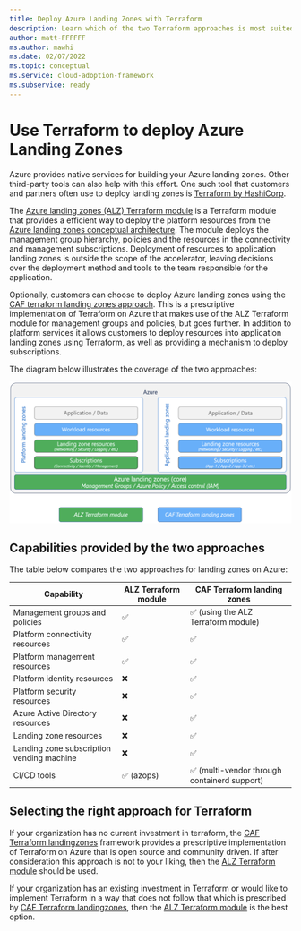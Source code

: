 ```yaml
---
title: Deploy Azure Landing Zones with Terraform
description: Learn which of the two Terraform approaches is most suited to your scenario when deploying Azure landing zones.
author: matt-FFFFFF
ms.author: mawhi
ms.date: 02/07/2022
ms.topic: conceptual
ms.service: cloud-adoption-framework
ms.subservice: ready
---
```


# Use Terraform to deploy Azure Landing Zones

Azure provides native services for building your Azure landing zones.
Other third-party tools can also help with this effort.
One such tool that customers and partners often use to deploy landing zones is [Terraform by HashiCorp][terraform].

The [Azure landing zones (ALZ) Terraform module][alz-tf-mod] is a Terraform module that provides a efficient way to deploy the platform resources from the [Azure landing zones conceptual architecture][alz-conceptual-arch].
The module deploys the management group hierarchy, policies and the resources in the connectivity and management subscriptions.
Deployment of resources to application landing zones is outside the scope of the accelerator, leaving decisions over the deployment method and tools to the team responsible for the application.

Optionally, customers can choose to deploy Azure landing zones using the [CAF terraform landing zones approach][caf-terraform-landingzones].
This is a prescriptive implementation of Terraform on Azure that makes use of the ALZ Terraform module for management groups and policies, but goes further.
In addition to platform services it allows customers to deploy resources into application landing zones using Terraform, as well as providing a mechanism to deploy subscriptions.

The diagram below illustrates the coverage of the two approaches:

![Terraform module comparison](media/tf-module-compare.png)

## Capabilities provided by the two approaches

The table below compares the two approaches for landing zones on Azure:

| Capability | ALZ Terraform module | CAF Terraform landing zones |
| - | - | - |
| Management groups and policies | ✅ | ✅ (using the ALZ Terraform module) |
| Platform connectivity resources | ✅ | ✅ |
| Platform management resources | ✅ | ✅ |
| Platform identity resources | ❌ | ✅ |
| Platform security resources | ❌ | ✅ |
| Azure Active Directory resources | ❌ | ✅ |
| Landing zone resources | ❌ | ✅ |
| Landing zone subscription vending machine | ❌ | ✅ |
| CI/CD tools | ✅ (azops)| ✅ (multi-vendor through containerd support)|

## Selecting the right approach for Terraform

If your organization has no current investment in terraform, the [CAF Terraform landingzones][caf-terraform-landingzones] framework provides a prescriptive implementation of Terraform on Azure that is open source and community driven.
If after consideration this approach is not to your liking, then the [ALZ Terraform module][alz-tf-mod] should be used.

If your organization has an existing investment in Terraform or would like to implement Terraform in a way that does not follow that which is prescribed by [CAF Terraform landingzones][caf-terraform-landingzones], then the [ALZ Terraform module][alz-tf-mod] is the best option.

<!-- Common links -->

[terraform]: https://www.terraform.io/ "Terraform by HashiCorp"
[alz-tf-mod]: alz-terraform-module.md "Azure landing zones terraform module"
[alz-conceptual-arch]: index.md
[caf-terraform-landingzones]: caf-terraform-landingzones.md "CAF terraform landingzones"
